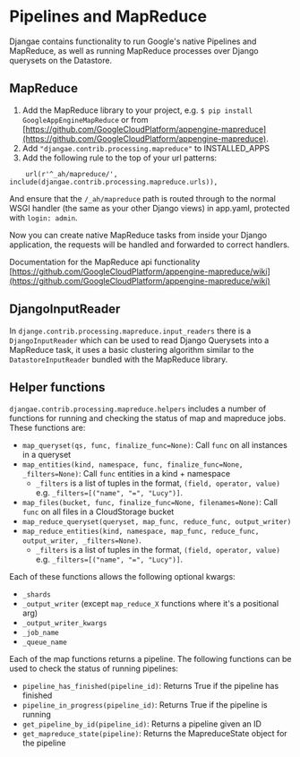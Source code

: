 # Pipelines and MapReduce

Djangae contains functionality to run Google's native Pipelines and MapReduce, as well as running MapReduce processes over Django querysets on the Datastore.

## MapReduce

1. Add the MapReduce library to your project, e.g. `$ pip install GoogleAppEngineMapReduce` or from
[https://github.com/GoogleCloudPlatform/appengine-mapreduce](https://github.com/GoogleCloudPlatform/appengine-mapreduce).
2. Add `"djangae.contrib.processing.mapreduce"` to INSTALLED_APPS
3. Add the following rule to the top of your url patterns:

```
    url(r'^_ah/mapreduce/', include(djangae.contrib.processing.mapreduce.urls)),
```

And ensure that the `/_ah/mapreduce` path is routed through to the normal WSGI handler (the same as your other Django views) in app.yaml, protected with `login: admin`.

Now you can create native MapReduce tasks from inside your Django application, the requests will be handled and forwarded to correct handlers.

Documentation for the MapReduce api functionality
[https://github.com/GoogleCloudPlatform/appengine-mapreduce/wiki](https://github.com/GoogleCloudPlatform/appengine-mapreduce/wiki)

## DjangoInputReader

In `djange.contrib.processing.mapreduce.input_readers` there is a `DjangoInputReader` which can be used to read Django Querysets into a MapReduce task,
it uses a basic clustering algorithm similar to the `DatastoreInputReader` bundled with the MapReduce library.

## Helper functions

`djangae.contrib.processing.mapreduce.helpers` includes a number of functions for running and checking the status of
map and mapreduce jobs. These functions are:

 - `map_queryset(qs, func, finalize_func=None)`: Call `func` on all instances in a queryset
 - `map_entities(kind, namespace, func, finalize_func=None, _filters=None)`: Call `func` entities in a kind + namespace
    * `_filters` is a list of tuples in the format, `(field, operator, value)` e.g. `_filters=[("name", "=", "Lucy")]`.
 - `map_files(bucket, func, finalize_func=None, filenames=None)`: Call `func` on all files in a CloudStorage bucket
 - `map_reduce_queryset(queryset, map_func, reduce_func, output_writer)`
 - `map_reduce_entities(kind, namespace, map_func, reduce_func, output_writer, _filters=None)`.
    * `_filters` is a list of tuples in the format, `(field, operator, value)` e.g. `_filters=[("name", "=", "Lucy")]`.

Each of these functions allows the following optional kwargs:

 - `_shards`
 - `_output_writer` (except `map_reduce_X` functions where it's a positional arg)
 - `_output_writer_kwargs`
 - `_job_name`
 - `_queue_name`

Each of the map functions returns a pipeline. The following functions can be used to check the status of running pipelines:

 - `pipeline_has_finished(pipeline_id)`: Returns True if the pipeline has finished
 - `pipeline_in_progress(pipeline_id)`: Returns True if the pipeline is running
 - `get_pipeline_by_id(pipeline_id)`: Returns a pipeline given an ID
 - `get_mapreduce_state(pipeline)`: Returns the MapreduceState object for the pipeline
